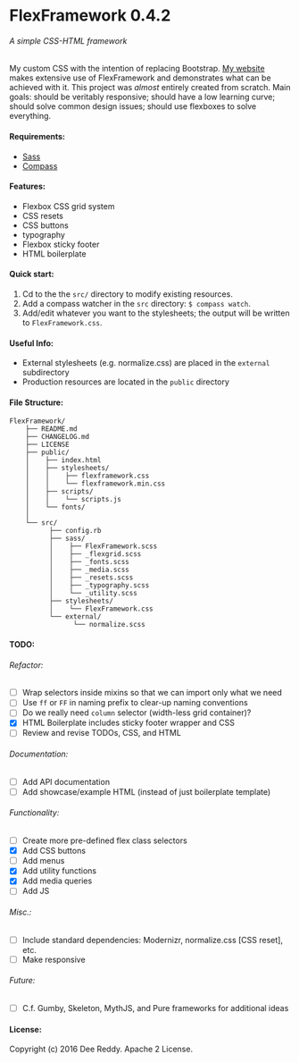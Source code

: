 # FlexFramework 0.4.2
###### A simple CSS-HTML framework

My custom CSS with the intention of replacing Bootstrap. [My website](http://deesus.github.io/) makes extensive use of FlexFramework and demonstrates what can be achieved with it.
This project was *almost* entirely created from scratch. 
Main goals: should be veritably responsive; should have a low learning curve; should solve common design issues; should use flexboxes to solve everything.

#### Requirements:
- [Sass](https://github.com/sass/sass)
- [Compass](http://compass-style.org/)

#### Features:
- Flexbox CSS grid system
- CSS resets
- CSS buttons
- typography
- Flexbox sticky footer
- HTML boilerplate

#### Quick start:
1. Cd to the the `src/` directory to modify existing resources.
2. Add a compass watcher in the `src` directory: `$ compass watch`.
3. Add/edit whatever you want to the stylesheets; the output will be written to `FlexFramework.css`.

#### Useful Info:
- External stylesheets (e.g. normalize.css) are placed in the `external` subdirectory
- Production resources are located in the `public` directory

#### File Structure:
```
FlexFramework/
    ├── README.md
    ├── CHANGELOG.md
    ├── LICENSE
    ├── public/
    │    ├── index.html
    │    ├── stylesheets/
    │    │    ├── flexframework.css
    │    │    └── flexframework.min.css
    │    ├── scripts/
    │    │    └── scripts.js
    │    └── fonts/
    │
    └── src/
          ├── config.rb
          ├── sass/
          │    ├── FlexFramework.scss
          │    ├── _flexgrid.scss
          │    ├── _fonts.scss
          │    ├── _media.scss
          │    ├── _resets.scss 
          │    ├── _typography.scss 
          │    └── _utility.scss 
          ├── stylesheets/
          │    └── FlexFramework.css
          └── external/
                └── normalize.scss
```

#### TODO:

###### Refactor:
+ [ ] Wrap selectors inside mixins so that we can import only what we need
+ [ ] Use `ff` or `FF` in naming prefix to clear-up naming conventions
+ [ ] Do we really need `column` selector (width-less grid container)?
+ [x] HTML Boilerplate includes sticky footer wrapper and CSS
+ [ ] Review and revise TODOs, CSS, and HTML

###### Documentation:
+ [ ] Add API documentation
+ [ ] Add showcase/example HTML (instead of just boilerplate template)

###### Functionality:
+ [ ] Create more pre-defined flex class selectors
+ [x] Add CSS buttons
+ [ ] Add menus
+ [x] Add utility functions
+ [x] Add media queries
+ [ ] Add JS

###### Misc.:
+ [ ] Include standard dependencies: Modernizr, normalize.css [CSS reset], etc.
+ [ ] Make responsive

###### Future:
+ [ ] C.f. Gumby, Skeleton, MythJS, and Pure frameworks for additional ideas

#### License:
Copyright (c) 2016 Dee Reddy. Apache 2 License.
